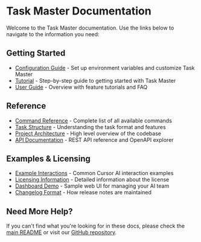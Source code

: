 # Task Master Documentation

Welcome to the Task Master documentation. Use the links below to navigate to the information you need:

## Getting Started

- [Configuration Guide](configuration.md) - Set up environment variables and customize Task Master
- [Tutorial](tutorial.md) - Step-by-step guide to getting started with Task Master
- [User Guide](user-guide.md) - Overview with feature tutorials and FAQ

## Reference

- [Command Reference](command-reference.md) - Complete list of all available commands
- [Task Structure](task-structure.md) - Understanding the task format and features
- [Project Architecture](architecture.md) - High level overview of the codebase
- [API Documentation](api/README.md) - REST API reference and OpenAPI explorer

## Examples & Licensing

- [Example Interactions](examples.md) - Common Cursor AI interaction examples
- [Licensing Information](licensing.md) - Detailed information about the license
- [Dashboard Demo](dashboard/index.html) - Sample web UI for managing your AI team
- [Changelog Format](changelog-format.md) - How release notes are maintained

## Need More Help?

If you can't find what you're looking for in these docs, please check the [main README](../README.md) or visit our [GitHub repository](https://github.com/eyaltoledano/claude-task-master).
